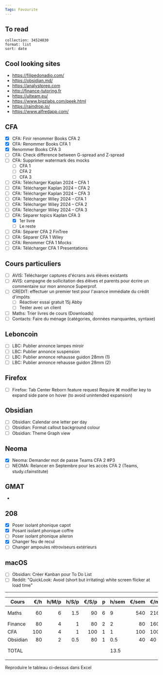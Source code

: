 ```yaml
---
Tags: Favourite 
---
```

## To read
```raindrop
collection: 34524830
format: list
sort: date
```

## Cool looking sites
- https://filipedonadio.com/
- https://obsidian.md/
- https://analystprep.com
- http://finance-tutoring.fr
- https://ulteam.eu/
- https://www.bigzlabs.com/peek.html
- https://raindrop.io/
- https://www.alfredapp.com/

## CFA
- [x] CFA: Finir renommer Books CFA 2
- [x] CFA: Renommer Books CFA 1
- [x] Renommer Books CFA 3
- [ ] CFA: Check difference between G-spread and Z-spread
- [ ] CFA: Supprimer watermark des mocks
	- [ ] CFA 1
	- [ ] CFA 2
	- [ ] CFA 3
- [ ] CFA: Télécharger Kaplan 2024 – CFA 1
- [ ] CFA: Télécharger Kaplan 2024 – CFA 2
- [ ] CFA: Télécharger Kaplan 2024 – CFA 3
- [ ] CFA: Télécharger Wiley 2024 – CFA 1
- [ ] CFA: Télécharger Wiley 2024 – CFA 2
- [ ] CFA: Télécharger Wiley 2024 – CFA 3
- [ ] CFA: Séparer topics Kaplan CFA 3
	- [x] 1er livre
	- [ ] Le reste
- [ ] CFA: Séparer CFA 2 FinTree
- [ ] CFA: Séparer CFA 1 Wiley
- [ ] CFA: Renommer CFA 1 Mocks
- [ ] CFA: Télécharger CFA 1 Presentations

## Cours particuliers
- [ ] AVIS: Télécharger captures d'écrans avis élèves existants
- [ ] AVIS: campagne de sollicitation des élèves et parents pour écrire un commentaire sur mon annonce Superprof.
- [ ] CREDIT: effectuer un premier test pour l'avance immédiate du crédit d'impôts
	- [ ] Réactiver essai gratuit 15j Abby
	- [ ] Tester avec un client
 - [ ] Maths: Trier livres de cours (Downloads)
- [ ] Contacts: Faire du ménage (catégories, données manquantes, syntaxe)

## Leboncoin
- [ ] LBC: Publier annonce lampes miroir
- [ ] LBC: Publier annonce suspension
- [ ] LBC: Publier annonce rehausse guidon 28mm (1)
- [ ] LBC: Publier annonce rehausse guidon 28mm (2)

## Firefox
- [ ] Firefox: Tab Center Reborn feature request
      Require ⌘ modifier key to expand side pane on hover (to avoid unintended expansion)

## Obsidian
- [ ] Obsidian: Calendar one letter per day
- [ ] Obsidian: Format callout background colour
- [ ] Obsidian:  Theme Graph view

## Neoma
- [x] Neoma: Demander mot de passe Teams CFA 2 #P3
- [ ] NEOMA: Relancer en Septembre pour les accès CFA 2 (Teams, study.cfainstitute)

## GMAT
- 
## 208
- [x] Poser isolant phonique capot
- [x] Posant isolant phonique coffre
- [ ] Poser isolant phonique aileron
- [x] Changer feu de recul
- [ ] Changer ampoules rétroviseurs extérieurs

## macOS
- [ ] Obsidian: Créer Kanban pour To Do List
- [ ] Reddit: "QuickLook: Avoid (short but irritating) white screen flicker at load time"

---

| Cours    | €/h | h/M/p | h/S/p | €/S/p |   p | h/sem | €/sem | €/mois |   M | €/an  | Mensualisé  |
| -------- | ---:| -----:| -----:| -----:| ---:| ----- | -----:| ------ | ---:| ----- | ----------- |
| Maths    |  60 |     6 |   1.5 |    90 |   6 | 9     |   540 | 2160   |   8 | 17280 | 1440 / 1133 |
| Finance  |  80 |     4 |     1 |    80 |   2 | 2     |    80 | 160    |   8 | 1280  |  106 / 84           |
| CFA      | 100 |     4 |     1 |   100 |   1 | 1     |   100 | 100    |   8 | 800   |  66 / 52           |
| Obsidian |  80 |     2 |   0.5 |    80 |   1 | 0.5   |    40 | 40     |   4 | 160   | 13 / 10            |
| TOTAL    |     |       |       |       |     | 13.5  |       |        |     | 19520 | 1626 / 1280 |
|          |     |       |       |       |     |       |       |        |     |       |             |
Reproduire le tableau ci-dessus dans Excel